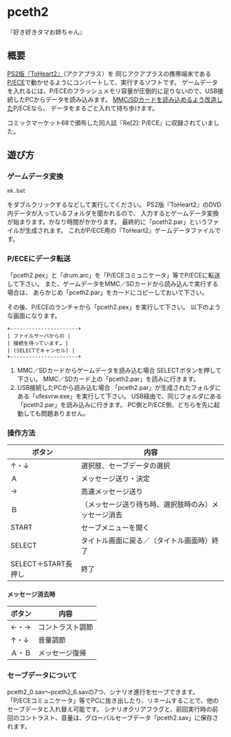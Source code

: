# pceth2
『好き好きタマお姉ちゃん』

## 概要
[PS2版『ToHeart2』](http://aquaplus.jp/th2/)（アクアプラス）を
同じアクアプラスの携帯端末である[P/ECE](http://aquaplus.jp/piece/)で動かせるようにコンバートして、実行するソフトです。
ゲームデータを入れるには、P/ECEのフラッシュメモリ容量が圧倒的に足りないので、USB接続したPCからデータを読み込みます。
[MMC/SDカードを読み込めるよう改造した](http://www2.plala.or.jp/madoka/Piece_ele/mmc/mmc.htm)P/ECEなら、
データをまるごと入れて持ち歩けます。

コミックマーケット68で頒布した同人誌『Re[2]: P/ECE』に収録されていました。

## 遊び方

### ゲームデータ変換
```
mk.bat
```
をダブルクリックするなどして実行してください。
PS2版『ToHeart2』のDVD内データが入っているフォルダを聞かれるので、
入力するとゲームデータ変換が始まります。かなり時間がかかります。
最終的に「pceth2.par」というファイルが生成されます。
これがP/ECE用の『ToHeart2』ゲームデータファイルです。

### P/ECEにデータ転送
「pceth2.pex」と「drum.arc」を「P/ECEコミュニケータ」等でP/ECEに転送して下さい。
また、ゲームデータをMMC／SDカードから読み込んで実行する場合は、
あらかじめ「pceth2.par」をカードにコピーしておいて下さい。

その後、P/ECEのランチャから「pceth2.pex」を実行して下さい。
以下のような画面になります。
```
+----------------------+
| ファイルサーバからの |
| 接続を待っています… |
| (SELECTでキャンセル) |
+----------------------+
```
1. MMC／SDカードからゲームデータを読み込む場合
SELECTボタンを押して下さい。
MMC／SDカード上の「pceth2.par」を読みに行きます。
2. USB接続したPCから読み込む場合
「pceth2.par」が生成されたフォルダにある「ufesvrw.exe」を実行して下さい。
USB経由で、同じフォルダにある「pceth2.par」を読み込みに行きます。
PC側とP/ECE側、どちらを先に起動しても問題ありません。

### 操作方法

|ボタン|内容|
|---|---|
|↑・↓|選択肢、セーブデータの選択|
|Ａ|メッセージ送り・決定|
|→|高速メッセージ送り|
|Ｂ|（メッセージ送り待ち時、選択肢時のみ）メッセージ消去|
|START|セーブメニューを開く|
|SELECT|タイトル画面に戻る／（タイトル画面時）終了|
|SELECT＋START長押し|終了|

#### メッセージ消去時

|ボタン|内容|
|---|---|
|←・→|コントラスト調節|
|↑・↓|音量調節|
|Ａ・Ｂ|メッセージ復帰|

### セーブデータについて
pceth2_0.sav～pceth2_6.savの7つ、シナリオ進行をセーブできます。
「P/ECEコミュニケータ」等でPCに抜き出したり、リネームすることで、他のセーブデータと入れ替え可能です。
シナリオクリアフラグと、前回実行時の前回のコントラスト、音量は、グローバルセーブデータ「pceth2.sav」に保存されます。
